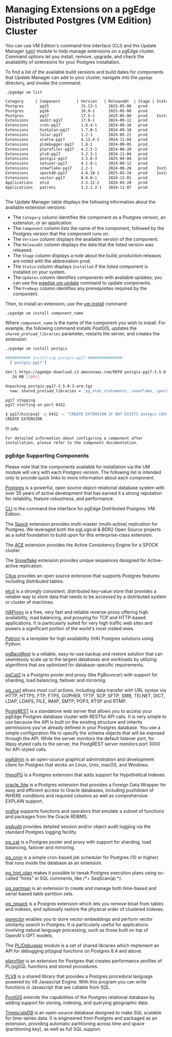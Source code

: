 # Managing Extensions on a pgEdge Distributed Postgres (VM Edition) Cluster 

You can use VM Edition's command-line interface (CLI) and the Update Manager [(um)](../pgedge_commands/um.md) module to help manage extensions on a pgEdge cluster. Command options let you install, remove, upgrade, and check the availability of extensions for your Postgres installation. 

To find a list of the available build versions and build dates for components that Update Manager can add to your cluster, navigate into the `pgedge` directory, and invoke the command:

`./pgedge um list`

```bash
Category     | Component       | Version   | ReleaseDt  | Stage | Status    | Updates | PreReqs
Postgres       pg15              15.13-1     2025-05-08   prod                                   
Postgres       pg16              16.9-1      2025-05-08   prod                                   
Postgres       pg17              17.5-1      2025-05-08   prod    Installed                      
Extensions     audit-pg17        17.0-1      2024-09-12   prod                                   
Extensions     cron-pg17         1.6.4-1     2024-09-10   prod                                   
Extensions     hintplan-pg17     1.7.0-1     2024-09-10   prod                                   
Extensions     lolor-pg17        1.2-1       2024-05-21   prod                                   
Extensions     orafce-pg17       4.13.4-1    2024-11-04   prod                                   
Extensions     pldebugger-pg17   1.8-1       2024-09-05   prod                                   
Extensions     plprofiler-pg17   4.2.5-1     2024-08-20   prod                                   
Extensions     plv8-pg17         3.2.3-1     2024-11-04   prod                                   
Extensions     postgis-pg17      3.5.0-3     2025-04-04   prod                                   
Extensions     setuser-pg17      4.1.0-1     2024-09-12   prod                                   
Extensions     snowflake-pg17    2.2-1       2024-06-26   prod    Installed                      
Extensions     spock40-pg17      4.0.10-1    2025-02-24   prod    Installed                      
Extensions     vector-pg17       0.8.0-1     2024-11-01   prod                                   
Applications   etcd              3.5.12-2    2024-03-28   prod                          EL       
Applications   patroni           3.2.2.2-1   2024-11-07   prod                          EL       
   
```

The Update Manager table displays the following information about the available extension versions:

* The `Category` column identifies the component as a Postgres version, an extension, or an application.
* The `Component` column lists the name of the component, followed by the Postgres version that the component runs on.
* The `Version` column displays the available version of the component.
* The `ReleaseDt` column displays the date that the listed version was released.
* The `Stage` column displays a note about the build; production releases are noted with the abbreviation prod.
* The `Status` column displays `Installed` if the listed component is installed on your system.
* The `Updates` column identifies components with available updates; you can use the [pgedge um update](https://docs.pgedge.com/platform/pgedge_commands/doc/um-update) command to update components.
* The `PreReqs` column identifies any prerequisites required by the component.

Then, to install an extension, use the [um install](https://docs.pgedge.com/platform/pgedge_commands/doc/um-install) command:

`./pgedge um install component_name`

Where `component_name` is the name of the component you wish to install.  For example, the following command installs PostGIS, updates the `shared_preload_libraries` parameter, restarts the server, and creates the extension:

```bash
./pgedge um install postgis

########### Installing postgis-pg17 ###############
  ['postgis-pg17']

Get:1 https://pgedge-download.s3.amazonaws.com/REPO postgis-pg17-3.5.0-3-arm
   24 MB [100%]

Unpacking postgis-pg17-3.5.0-3-arm.tgz
  new: shared_preload_libraries = 'pg_stat_statements, snowflake, spock, postgis-3'

pg17 stopping
pg17 starting on port 6432

$ pg17/bin/psql -p 6432 -c "CREATE EXTENSION IF NOT EXISTS postgis CASCADE" postgres
CREATE EXTENSION
```

!!! info

    For detailed information about configuring a component after installation, please refer to the component documentation.

### pgEdge Supporting Components

Please note that the components available for installation via the UM module will vary with each Postgres version. The following list is intended only to provide quick links to more information about each component.

[Postgres](https://www.postgresql.org/) is a powerful, open source object-relational database system with over 35 years of active development that has earned it a strong reputation for reliability, feature robustness, and performance.

[CLI](https://docs.pgedge.com/platform/pgedge_commands) is the command line interface for pgEdge Distributed Postgres: VM Edition.

The [Spock](https://docs.pgedge.com/spock_ext) extension provides multi-master (multi-active) replication for Postgres. We leveraged both the pgLogical & BDR2 Open Source projects as a solid foundation to build upon for this enterprise-class extension.

The [ACE](https://docs.pgedge.com/ace) extension provides the Active Consistency Engine for a SPOCK cluster.

The [Snowflake](https://docs.pgedge.com/snowflake) extension provides unique sequences designed for Active-active replication.

[Citus](https://docs.citusdata.com/en/stable/get_started/what_is_citus.html) provides an open source extension that supports Postgres features including distributed tables.

[etcd](https://etcd.io/) is a strongly consistent, distributed key-value store that provides a reliable way to store data that needs to be accessed by a distributed system or cluster of machines.

[HAProxy](https://www.haproxy.org) is a free, very fast and reliable reverse-proxy offering high availability, load balancing, and proxying for TCP and HTTP-based applications. It is particularly suited for very high traffic web sites and powers a significant portion of the world's most visited ones.

[Patroni](https://github.com/pgedge/patroni) is a template for high availability (HA) Postgres solutions using Python. 

[pgBackRest](https://pgbackrest.org/) is a reliable, easy-to-use backup and restore solution that can seamlessly scale up to the largest databases and workloads by utilizing algorithms that are optimized for database-specific requirements.

[pgCat2](https://github.com/pgEdge/pgcat) is a Postgres pooler and proxy (like PgBouncer) with support for sharding, load balancing, failover and mirroring.

[pg_curl](https://github.com/RekGRpth/pg_curl) allows most curl actions, including data transfer with URL syntax via HTTP, HTTPS, FTP, FTPS, GOPHER, TFTP, SCP, SFTP, SMB, TELNET, DICT, LDAP, LDAPS, FILE, IMAP, SMTP, POP3, RTSP and RTMP.

[PostgREST](https://www.pgedge.com/blog/pgedge-distributed-postgresql-and-postgrest) is a standalone web server that allows you to access your pgEdge Postgres database cluster with RESTful API calls. It is very simple to use because the API is built on the existing structure and inherits permissions you've already defined in your Postgres database. You use a simple configuration file to specify the schema objects that will be exposed through the API. While the server monitors the default listener port, for libpq-styled calls to the server, the PostgREST server monitors port 3000 for API-styled calls.

[pgAdmin](https://www.pgadmin.org/) is an open-source graphical administration and development client for Postgres that works on Linux, Unix, macOS, and Windows.

[HypoPG](https://hypopg.readthedocs.io/en/latest/) is a Postgres extension that adds support for Hypothetical Indexes. 

[oracle_fdw](https://github.com/laurenz/oracle_fdw) is a Postgres extension that provides a Foreign Data Wrapper for easy and efficient access to Oracle databases, including pushdown of WHERE conditions and required columns as well as comprehensive EXPLAIN support.

[orafce](https://github.com/orafce/orafce#orafce---oracles-compatibility-functions-and-packages) supports functions and operators that emulate a subset of functions and packages from the Oracle RDBMS.

[pgAudit](https://github.com/pgaudit/pgaudit) provides detailed session and/or object audit logging via the standard Postgres logging facility.

[pg_cat](https://github.com/postgresml/pgcat) is a Postgres pooler and proxy with support for sharding, load balancing, failover and mirroring.

[pg_cron]() is a simple cron-based job scheduler for Postgres (10 or higher) that runs inside the database as an extension.

[pg_hint_plan](https://github.com/ossc-db/pg_hint_plan) makes it possible to tweak Postgres execution plans using so-called "hints" in SQL comments, like /*+ SeqScan(a) */.

[pg_partman](https://github.com/pgpartman/pg_partman#pg-partition-manager) is an extension to create and manage both time-based and serial-based table partition sets.

[pg_repack](https://github.com/reorg/pg_repack) is a Postgres extension which lets you remove bloat from tables and indexes, and optionally restore the physical order of clustered indexes. 

[pgvector](https://github.com/pgvector/pgvector) enables you to store vector embeddings and perform vector similarity search in Postgres. It is particularly useful for applications involving natural language processing, such as those built on top of OpenAI's GPT models.

The [PL/Debugger](https://github.com/EnterpriseDB/pldebugger) module is a set of shared libraries which implement an API for debugging pl/pgsql functions on Postgres 8.4 and above.

[plprofiler](https://github.com/bigsql/plprofiler#plprofiler) is an extension for Postgres that creates performance profiles of PL/pgSQL functions and stored procedures. 

[PLV8](https://github.com/plv8/plv8) is a shared library that provides a Postgres procedural language powered by V8 Javascript Engine. With this program you can write functions in Javascript that are callable from SQL.

[PostGIS](https://postgis.net/documentation/) extends the capabilities of the Postgres relational database by adding support for storing, indexing, and querying geographic data.

[TimescaleDB](https://github.com/timescale/timescaledb) is an open-source database designed to make SQL scalable for time-series data. It is engineered from Postgres and packaged as an extension, providing automatic partitioning across time and space (partitioning key), as well as full SQL support.

